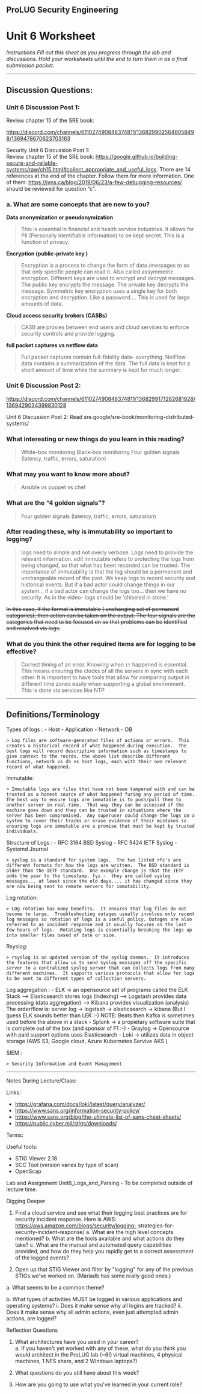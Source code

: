## ProLUG Security Engineering 
# Unit 6 Worksheet 
 
*Instructions*
*Fill out this sheet as you progress through the lab and discussions. Hold your worksheets until the end to turn them in as a final submission packet.*

---

## Discussion Questions:

### Unit 6 Discussion Post 1: 
Review chapter 15 of the SRE book: 


https://discord.com/channels/611027490848374811/1368299025648058498/1369478670623703163

Security Unit 6 Discussion Post 1:  
Review chapter 15 of the SRE book: https://google.github.io/building-secure-and-reliable-systems/raw/ch15.html#collect_appropriate_and_useful_logs. 
There are 14 references at the end of the chapter. Follow them for more information. One of them:  https://jvns.ca/blog/2019/06/23/a-few-debugging-resources/  should be reviewed for question “c”.
### a.    What are some concepts that are new to you?
**Data anonymization or pseudonymization**

> This is essential in financial and health service industries.  It allows for PII (Personally Identifiable Information) to be kept secret.  This is a function of privacy.


**Encryption (public-private key )**

> Encryption is a process to change the form of data /messages to so that only specific people can read it.  Also called assymmetric encryption.  Different keys are used to encrypt and decrypt messages. The public key encrypts the message.  The private key decrypts the message.
Symmetric key encryption uses a single key for both encryption and decryption.  Like a password….  This is used for large amounts of data.

**Cloud access security brokers (CASBs)**

> CASB are proxies between end users and cloud services to enforce security controls and provide logging.


**full packet captures vs netflow data**

> Full packet captures contain full-fidelity data- everything.
NetFlow data contains a summarization of the data.
The full data is kept for a short amount of time while the summary is kept for much longer.



### Unit 6 Discussion Post 2: 


https://discord.com/channels/611027490848374811/1368299171282681928/1369429034399830128

Unit 6 Discussion Post 2: Read sre.google/sre-book/monitoring-distributed-systems/ 
### What interesting or new things do you learn in this reading? 

> White-box monitoring
Black-box monitoring
Four golden signals (latency, traffic, errors, saturation)


### What may you want to know more about? 

> Ansible vs puppet vs chef


### What are the “4 golden signals”?

> Four golden signals (latency, traffic, errors, saturation)


### After reading these, why is immutability so important to logging?

> logs need to simple and not overly verbose.  Logs need to provide the relevant information. *edit* immutable refers to protecting the logs from being changed, so that what has been recorded can be trusted. The importance of immutability is that the log should be a permanent and unchangeable record of the past.  We keep logs to record security and historical events.  But if a bad actor could change things in our system... if a bad actor can change the logs too... then we have no security.  As in the video- logs should be 'chiseled in stone.'
 

~~In this case, if the format is immutable ( unchanging set of permanent categories), then action can be taken on the output.  The four signals are the categories that need to be focused on so that problems can be identified and resolved via logs.~~



### What do you think the other required items are for logging to be effective?

> Correct timing of an error.  Knowing when `it` happened is essential.  This means ensuring the clocks of all the servers in sync with each other.  It is important to have tools that allow for comparing output in different time zones easily when supporting a global environment.  This is done via services like NTP


---

## Definitions/Terminology 

Types of logs :
	- Host 
	- Application 
	- Network 
	- DB

    > Log files are software-generated files of actions or errors.  This creates a historical record of what happened during execution.  The best logs will record descriptive information such as timestamps to give context to the rocrds. the above list describe different functions, network vs db vs host logs, each with their own relevant record of what happened.

Immutable:

    > Immutable logs are files that have not been tampered with and can be trusted as a honest source of what happened furing any period of time. The best way to ensure logs are immutable is to push/pull them to another server in real-time.  That way they can be accessed if the machine goes down and they can be trusted in situations where the server has been compromised.  Any superuser could change the logs on a system to cover their tracks or erase evidence of their mistakes so ensuring logs are immutable are a promise that must be kept by trusted individuals.

Structure of Logs :
	- RFC 3164 BSD Syslog 
	- RFC 5424 IETF Syslog 
	- Systemd Journal 

    > syslog is a standard for system logs.  The two listed rfc's are different formats for how the logs are written.  The BSD standard is older than the IETF standard.  One example change is that the IETF adds the year to the timestamp. fyi -  they are called syslog messages... at least since the old days.... it has changed since they are now being sent to remote servers for immutability.


Log rotation:

    > LOg rotation has many benefits.  It ensures that log files do not become to large.  Troubleshooting outages usually involves only recent log messages so rotation of logs is a useful policy. Outages are also referred to as incident response and it usually focuses on the last few hours of logs.  Rotating logs is essentially breaking the logs up into smaller files based of date or size.

Rsyslog:

    > rsyslog is an updated version of the syslog daemon.  It introduces the features that allow us to send syslog messages off the specific server to a centralized syslog server that can collects logs from many different machines.  It supports various protocols that allow for logs to be sent to different types of collection servers.

Log aggregation :
	- ELK	-> an opensource set of programs called the ELK Stack
		--> Elasticsearch stores logs (indexing)
		--> Logstash provides data processing (data aggregation)
		--> Kibana provides visualization (analysis)
		The order/flow is: server log -> logstash -> elasticsearch -> kibana
		(But I guess ELK sounds better than LEK :-)
		NOTE: Beats then Kafka is sometimes used before the above in a stack
	- Splunk -> a propietary software suite that is complete out of the box (and sponsor of F1 :-)
	- Graylog ->  Opensource with paid support options uses Elasticsearch
	- Loki 	  ->  utilizes data in object storage (AWS S3, Google cloud, Azure Kubernetes Servive AKS )


SIEM :

    > Security Information and Event Management




---

Notes During Lecture/Class: 



Links: 
- https://grafana.com/docs/loki/latest/query/analyzer/  
- https://www.sans.org/information-security-policy/ 
- https://www.sans.org/blog/the-ultimate-list-of-sans-cheat-sheets/ 
- https://public.cyber.mil/stigs/downloads/ 

Terms:  
 
Useful tools: 
- STIG Viewer 2.18 
- SCC Tool (version varies by type of scan) 
- OpenScap 
 
Lab and Assignment 
Unit6_Logs_and_Parsing - To be completed outside of lecture time. 

Digging Deeper
 
1. Find a cloud service and see what their logging best practices are for security 
incident response. Here is AWS: https://aws.amazon.com/blogs/security/logging-
strategies-for-security-incident-response/ 
	a. What are the high level concepts mentioned? 
	b. What are the tools available and what actions do they take? 
	c. What are the manual and automated query capabilities provided, and how 
	   do they help you rapidly get to a correct assessment of the logged events? 

2. Open up that STIG Viewer and filter by "logging" for any of the previous STIGs we've 
worked on. (Mariadb has some really good ones.) 

a. What seems to be a common theme? 

b. What types of activities MUST be logged in various applications and 
operating systems? 
	i. Does it make sense why all logins are tracked? 
	ii. Does it make sense why all admin actions, even just attempted admin 
	    actions, are logged? 

Reflection Questions 

1. What architectures have you used in your career?  
	a. If you haven't yet worked with any of these, what do you think you would 
	   architect in the ProLUG lab (~60 virtual machines, 4 physical machines, 1 
	   NFS share, and 2 Windows laptops?) 
 
2. What questions do you still have about this week? 
 
3. How are you going to use what you've learned in your current role? 
 
 
 
